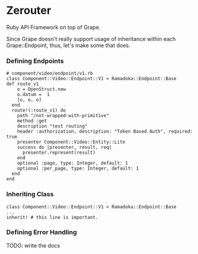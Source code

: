 # Zerouter
Ruby API Framework on top of Grape.

Since Grape doesn't really support usage of inheritance within each Grape::Endpoint, thus, let's make some that does.

### Defining Endpoints
```
# component/video/endpoint/v1.rb
class Component::Video::Endpoint::V1 < Ramadoka::Endpoint::Base
def route_v1
    o = OpenStruct.new
    o.datum =  1
    [o, o, o]
  end
  route!(:route_v1) do
    path "/not-wrapped-with-primitive"
    method :get
    description "test routing"
    header :authorization, description: "Token Based Auth", required: true
    presenter Component::Video::Entity::Lite
    success do |presenter, result, req|
      presenter.represent(result)
    end
    optional :page, type: Integer, default: 1
    optional :per_page, type: Integer, default: 1
  end
end
```

### Inheriting Class
```
class Component::Video::Endpoint::V1 < Ramadoka::Endpoint::Base
...
inherit! # this line is important.
```

### Defining Error Handling
TODO: write the docs
